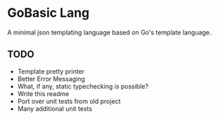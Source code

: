 # GoBasic Lang

A minimal json templating language based on Go's template language.

## TODO
- Template pretty printer
- Better Error Messaging
- What, if any, static typechecking is possible?
- Write this readme
- Port over unit tests from old project
- Many additional unit tests
